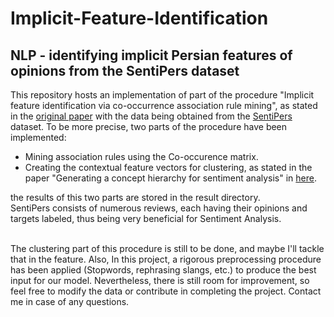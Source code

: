 # Implicit-Feature-Identification
## NLP - identifying implicit Persian features of opinions from the SentiPers dataset

This repository hosts an implementation of part of the procedure "Implicit feature identification via co-occurrence association rule mining", as stated in the [original paper](https://link.springer.com/chapter/10.1007/978-3-642-19400-9_31) with the data being obtained from the [SentiPers](https://github.com/phosseini/SentiPers) dataset. To be more precise, two parts of the procedure have been implemented:
- Mining association rules using the Co-occurence matrix.
- Creating the contextual feature vectors for clustering, as stated in the paper "Generating a concept hierarchy for sentiment analysis" in [here](https://ieeexplore.ieee.org/abstract/document/4811294/).
</ul>the results of this two parts are stored in the result directory.
<br/>SentiPers consists of numerous reviews, each having their opinions and targets labeled, thus being very beneficial for Sentiment Analysis.


<br/>The clustering part of this procedure is still to be done, and maybe I'll tackle that in the feature. Also, In this project, a rigorous preprocessing procedure has been applied (Stopwords, rephrasing slangs, etc.) to produce the best input for our model. Nevertheless, there is still room for improvement, so feel free to modify the data or contribute in completing the project. Contact me in case of any questions.

